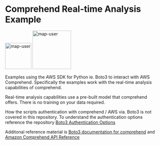 # Comprehend Real-time Analysis Example

<img width="85" alt="map-user" src="https://img.shields.io/badge/views-107-green"> <img width="125" alt="map-user" src="https://img.shields.io/badge/unique visits-024-green">

Examples using the AWS SDK for Python ie. Boto3 to interact with AWS Comprehend. Specifically the examples work with the real-time analysis capabilities of comprehend.

Real-time analysis capabilities use a pre-built model that comprehend offers. There is no training on your data required.

How the scripts authentication with comprehend / AWS via. Boto3 is not covered in this repository. To understand the authentication options reference the repository [Boto3 Authentication Options](https://github.com/ev2900/Boto3_Authentication_Options)

Additonal reference material is [Boto3 documentation for comprehend](https://boto3.amazonaws.com/v1/documentation/api/1.9.46/reference/services/comprehend.html#Comprehend.Client.detect_entities) and [Amazon Comprehend API Reference](https://docs.aws.amazon.com/comprehend/latest/APIReference/welcome.html)
